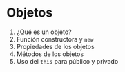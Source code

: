 # Objetos 

1. ¿Qué es un objeto?
2. Función constructora y `new`
3. Propiedades de los objetos
4. Métodos de los objetos
5. Uso del `this` para público y privado